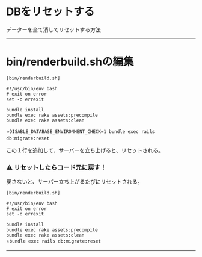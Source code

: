# DBをリセットする
データーを全て消してリセットする方法
***

# bin/renderbuild.shの編集
~~~
[bin/renderbuild.sh]

#!/usr/bin/env bash
# exit on error
set -o errexit

bundle install
bundle exec rake assets:precompile
bundle exec rake assets:clean

⭐️DISABLE_DATABASE_ENVIRONMENT_CHECK=1 bundle exec rails db:migrate:reset
~~~
この１行を追加して、サーバーを立ち上げると、リセットされる。

### ⚠️ リセットしたらコード元に戻す！
戻さないと、サーバー立ち上がるたびにリセットされる。
~~~
[bin/renderbuild.sh]

#!/usr/bin/env bash
# exit on error
set -o errexit

bundle install
bundle exec rake assets:precompile
bundle exec rake assets:clean
⭐️bundle exec rails db:migrate:reset
~~~
***
